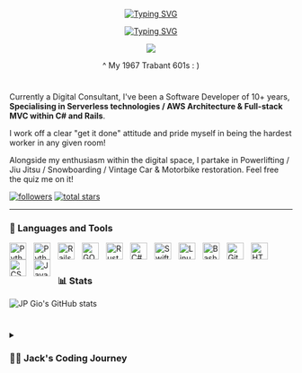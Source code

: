 <p align="center">
  <!-- Typing SVG by DenverCoder1 - https://github.com/DenverCoder1/readme-typing-svg -->
 <a href="https://git.io/typing-svg"><img src="https://readme-typing-svg.demolab.com?font=Fira+Code&pause=1000&color=F738EC&center=true&width=435&lines=Software+Engineer" alt="Typing SVG" /></a>
</p>
<p align="center">
  <!-- Typing SVG by DenverCoder1 - https://github.com/DenverCoder1/readme-typing-svg -->
  <a href="https://git.io/typing-svg"><img src="https://readme-typing-svg.demolab.com?font=Fira+Code&pause=1000&color=F738EC&center=true&width=435&lines=(Developer%2FSolution-Maker%2FCreator)" alt="Typing SVG" /></a>
</p>

<p align="center">
  <img src="https://i.pinimg.com/600x315/5e/6d/0b/5e6d0b58ad5c58115405d6249ec58b23.jpg"/>
</p>
<p align='center'>^ My 1967 Trabant 601s : ) </p>

#

Currently a Digital Consultant, I've been a Software Developer of 10+ years, <b>Specialising in Serverless technologies / AWS Architecture & Full-stack MVC within C# and Rails</b>. 

I work off a clear "get it done" attitude and pride myself in being the hardest worker in any given room! 

Alongside my enthusiasm within the digital space, I partake in Powerlifting / Jiu Jitsu / Snowboarding / Vintage Car & Motorbike restoration. Feel free the quiz me on it!


   <p align="left">
      <a href="https://github.com/JPGIODevs?tab=followers">
         <img alt="followers" title="Follow me on Github" src="https://custom-icon-badges.demolab.com/github/followers/JPGIODevs?color=236ad3&labelColor=1155ba&style=for-the-badge&logo=person-add&label=Follow&logoColor=white"/></a>
      <a href="https://github.com/JPGIODevs?tab=repositories&sort=stargazers">
         <img alt="total stars" title="Total stars on GitHub" src="https://custom-icon-badges.demolab.com/github/stars/JPGIODevs?color=55960c&style=for-the-badge&labelColor=488207&logo=star"/></a>
   </p>

---

### 🧰 Languages and Tools

<img align="left" alt="Python" width="30px" style="padding-right:10px;" src="https://ezerus.com.au/wp-content/uploads/2019/05/aws-logo-aws-new-logo-album-on-imgur-ideas.png" />
<img align="left" alt="Python" width="30px" style="padding-right:10px;" src="https://cdn.jsdelivr.net/gh/devicons/devicon/icons/python/python-plain.svg" />
<img align="left" alt="Rails" width="30px" style="padding-right:10px;" 
src="https://cdn.jsdelivr.net/gh/devicons/devicon/icons/rails/rails-plain.svg" />
<img align="left" alt="GO" width="30px" style="padding-right:10px;" src="https://cdn.jsdelivr.net/gh/devicons/devicon/icons/go/go-original-wordmark.svg" />
<img align="left" alt="Rust" width="30px" style="padding-right:10px;" src="https://rust-lang.org/logos/rust-logo-512x512.png" />
<img align="left" alt="C#" width="30px" style="padding-right:10px;" src="https://cdn.jsdelivr.net/gh/devicons/devicon/icons/csharp/csharp-line.svg" />
<img align="left" alt="Swift" width="30px" style="padding-right:10px;" src="https://cdn.jsdelivr.net/gh/devicons/devicon/icons/swift/swift-original.svg" />
<img align="left" alt="Linux" width="30px" style="padding-right:10px;" src="https://cdn.jsdelivr.net/gh/devicons/devicon/icons/linux/linux-original.svg" />
<img align="left" alt="Bash" width="30px" style="padding-right:10px;" src="https://cdn.jsdelivr.net/gh/devicons/devicon/icons/bash/bash-original.svg" />
<img align="left" alt="Git" width="30px" style="padding-right:10px;" src="https://cdn.jsdelivr.net/gh/devicons/devicon/icons/git/git-original.svg" />
<img align="left" alt="HTML" width="30px" style="padding-right:10px;" src="https://cdn.jsdelivr.net/gh/devicons/devicon/icons/html5/html5-plain.svg" />
<img align="left" alt="CSS" width="30px" style="padding-right:10px;" src="https://cdn.jsdelivr.net/gh/devicons/devicon/icons/css3/css3-plain.svg" />
<img align="left" alt="JavaScript" width="30px" style="padding-right:10px;" src="https://cdn.jsdelivr.net/gh/devicons/devicon/icons/javascript/javascript-plain.svg" />
<br />

#



### 📊 Stats

![JP Gio's GitHub stats](https://github-readme-stats.vercel.app/api?username=jpgiodevs&show_icons=true&theme=gruvbox)

<!-- ![GitHub Streak](https://streak-stats.demolab.com?user=JPGIODevs&theme=gruvbox&border_radius=4.5) -->

#

<details>
 <summary><h3>👨‍💻 Jack's Coding Journey</h3></summary>
  THIS IS SLIGHTLY OLD, BARE WITH : )
   I started my coding journey at the ripe age of 5. A young mind became a computer-science student with a passion to learn everything I could about the programming world - from linux to integrated systems to neural networks. The gateway-drug was .BAT files, creating small games into my teens, moving onto full-blown membership database software for my home-town gym. This burning desire to constantly expand, to constantly make a difference, drew me to create JPGIO-Developments. All the while pursuing my forever-present skillset in media creation (photography, cinematography, advertising). My automotive-engineering job of my late-teens fell to side whilst I continued pursuing my dreams, and the rest is history. I'd taken the leap away from that safety in 2021 into this uncomfortable, unexplored world that is being a developer. Not once have I looked back. I still feel the  desire to develop for solutions of the future, to deliver the best service, to over-achieve and more. But most of-all, to LIVE life in the process : ) Cheers!

[website]: https://jpgiodevelopments.com
[Linktree]: https://linktr.ee/jpgiodevs
